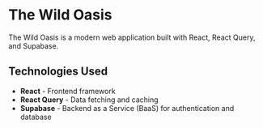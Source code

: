 # The Wild Oasis

The Wild Oasis is a modern web application built with React, React Query, and Supabase.

## Technologies Used

- **React** - Frontend framework
- **React Query** - Data fetching and caching
- **Supabase** - Backend as a Service (BaaS) for authentication and database

